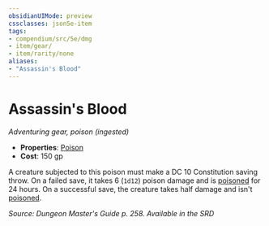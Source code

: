 ```yaml
---
obsidianUIMode: preview
cssclasses: json5e-item
tags:
- compendium/src/5e/dmg
- item/gear/
- item/rarity/none
aliases: 
- "Assassin's Blood"
---
```

# Assassin's Blood
*Adventuring gear, poison (ingested)*  

- **Properties**: [Poison](Mechanics/Rules/item-properties.md#Poison)
- **Cost**: 150 gp

A creature subjected to this poison must make a DC 10 Constitution saving throw. On a failed save, it takes 6 (`1d12`) poison damage and is [poisoned](Mechanics/Rules/conditions.md#Poisoned) for 24 hours. On a successful save, the creature takes half damage and isn't [poisoned](Mechanics/Rules/conditions.md#Poisoned).

*Source: Dungeon Master's Guide p. 258. Available in the <span title='Systems Reference Document (5.1)'>SRD</span>*